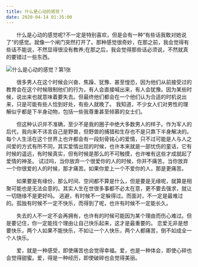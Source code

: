 ```yaml
---
title: 什么是心动的感觉？
date: 2020-04-14 01:35:00
---
```




　　什么是心动的感觉呢?不一定是特别喜欢，但是会有一种“有些话我敢对她说了”的感觉。就像一个闸门突然打开了。那种感觉很奇妙，在那之前，我会觉得有些话不能说，不然显得很没有教养;在那之后，我会觉得那些话必须说，不然就真的要错过一些东西。

![什么是心动的感觉？第1张](/img/fcb57131d951f719c3bc742b2a3a5679.jpg)

　　很多男人在这个时候会兴奋、焦躁、犹豫、甚至惶恐，因为他们从前接受过的教育会在这个时候限制他们的行为，有人会直接喊出来，有人会犹豫。因为某些时候，说出来也就意味着要失去。但最终他们都会在一个他们认为合适的时机说出来，只是可能有些人恰到好处，有些人就晚了。 我知道，不少女人们对男性的理解似乎都是下半身动物，包括一些我尊重甚至倾慕的女士们。

　　但这种认识并不准确，至少不是我的圈子中绝大多数男人的样子。作为军人的后代，我向来不讳言自己是野兽，但野兽的捕猎和生存也不是只靠下半身解决的。 每个人生活在这个世界上也许都会有一段刻骨铭心的爱情，只不过可能是人与人之间爱的方式有所不同，其实爱情出现的时候，也许本来就是一部忧伤的童话，它有时候的遥远，有时候真实，但有时候是那么的不可触摸，也许唯有这些才成就起了爱情的神圣。 试过吗，当你放弃一个很爱你的人的时候，你并不痛苦。当你放弃一个你很爱的人的时候，那才痛苦。如果你爱上一个不爱你的人，那是更痛苦。

　　如果要是有缘份，那么时间、空间都不算是什么，但是要是无缘呢，就算是相聚可能也是无法会意的。其实人生在世很多事都不必太在意，更不要去强求，就让一切随缘不是更好吗。 逃避，有时候不一定躲得过。而面对，不一定是最难过的。孤独有时候不一定不快乐，而得到了呢，也许有时候不一定能长久。

　　失去的人不一定不会再拥有，也许有的时候可能因为某个理由而伤心难过。但是要记住，你一定能找个理由让自己快乐起来，这才是最重要的。 恋爱无非是想要快乐，两个人如果不能快乐，不如让一个人快乐，两个人都痛苦，倒不如成全一个人快乐。

　　爱，就是一种感受，即使痛苦也会觉得幸福。爱，也是一种体会，即使心碎也会觉得甜蜜。爱，得是一种经历，即使破碎也会觉得美丽。